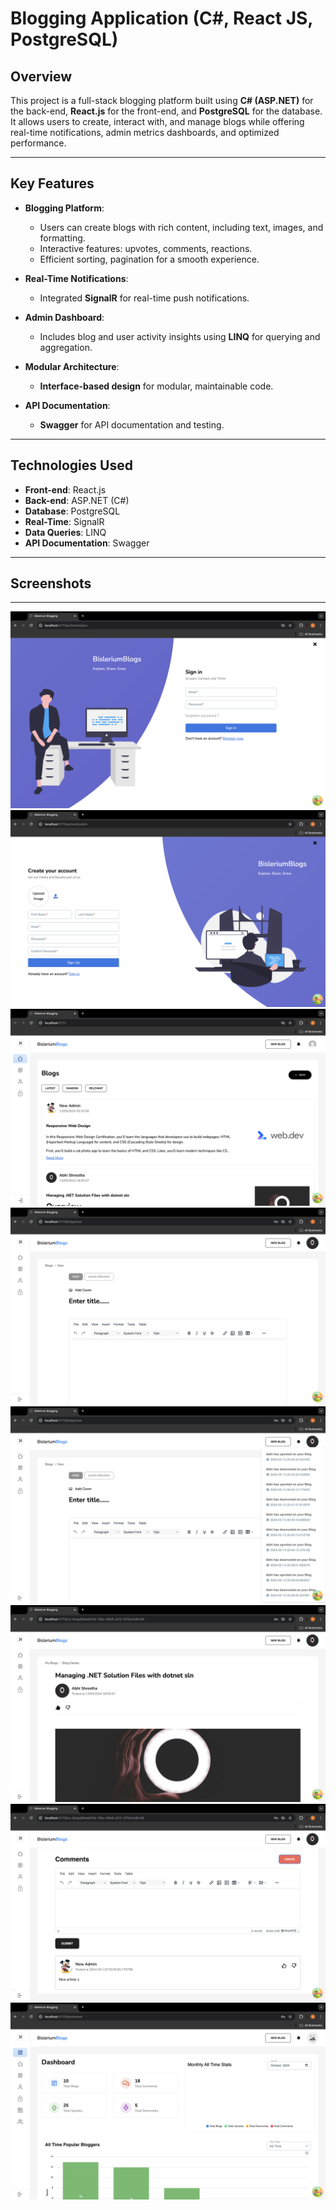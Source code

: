 # Blogging Application (C#, React JS, PostgreSQL)

## Overview

This project is a full-stack blogging platform built using **C# (ASP.NET)** for the back-end, **React.js** for the front-end, and **PostgreSQL** for the database. It allows users to create, interact with, and manage blogs while offering real-time notifications, admin metrics dashboards, and optimized performance.

---

## Key Features

- **Blogging Platform**:
  - Users can create blogs with rich content, including text, images, and formatting.
  - Interactive features: upvotes, comments, reactions.
  - Efficient sorting, pagination for a smooth experience.
  
- **Real-Time Notifications**:
  - Integrated **SignalR** for real-time push notifications.
  
- **Admin Dashboard**:
  - Includes blog and user activity insights using **LINQ** for querying and aggregation.
  
- **Modular Architecture**:
  - **Interface-based design** for modular, maintainable code.

- **API Documentation**:
  - **Swagger** for API documentation and testing.

---

## Technologies Used

- **Front-end**: React.js
- **Back-end**: ASP.NET (C#)
- **Database**: PostgreSQL
- **Real-Time**: SignalR
- **Data Queries**: LINQ
- **API Documentation**: Swagger

---

## Screenshots

---
![Screenshot](./screenshots/1.png)
![Screenshot](./screenshots/2.png)
![Screenshot](./screenshots/3.png)
![Screenshot](./screenshots/4.png)
![Screenshot](./screenshots/5.png)
![Screenshot](./screenshots/6.png)
![Screenshot](./screenshots/7.png)
![Screenshot](./screenshots/8.png)

